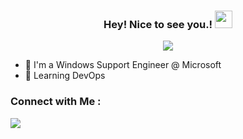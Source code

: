 <!-- this is how to comment -->
<!-- <img width="250" align="right" src="https://c.tenor.com/_DOBjnGspYAAAAAM/code-coding.gif">  -->

<h3 align="center">
  Hey! Nice to see you.!
  <img src="https://media.giphy.com/media/hvRJCLFzcasrR4ia7z/giphy.gif" width="28">
</h3>

<!-- Typing SVG by DenverCoder1 - https://github.com/DenverCoder1/readme-typing-svg -->
<p align="center">
  <a href="https://github.com/DenverCoder1/readme-typing-svg"><img src="https://readme-typing-svg.herokuapp.com/?lines=Live%20Learn%20One%20Day%20at%20a%20Time&font=Fira%20Code&center=true&width=440&height=45&color=f75c7e&vCenter=true&size=22"></a>
</p> 

- 🏢 I'm a Windows Support Engineer @ Microsoft
- 🏢 Learning DevOps


### Connect with Me :

<a href="https://linkedin.com/in/ahmedaman1" target="_blank"><img src="https://img.shields.io/badge/-Ahmed%20Aman-0077B5?style=for-the-badge&logo=Linkedin&logoColor=white"/></a>





